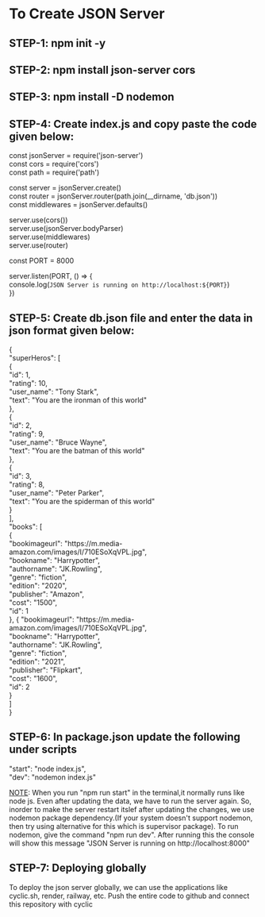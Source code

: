 # To Create JSON Server

## STEP-1: npm init -y
## STEP-2: npm install json-server cors
## STEP-3: npm install -D nodemon
## STEP-4: Create index.js and copy paste the code given below:
<div>
const jsonServer = require('json-server') <br/>
const cors = require('cors') <br/>
const path = require('path') <br/>

const server = jsonServer.create() <br/>
const router = jsonServer.router(path.join(__dirname, 'db.json')) <br/>
const middlewares = jsonServer.defaults() <br/>

server.use(cors()) <br/>
server.use(jsonServer.bodyParser) <br/>
server.use(middlewares) <br/>
server.use(router) <br/>

const PORT = 8000 <br/>

server.listen(PORT, () => { <br/>
  console.log(`JSON Server is running on http://localhost:${PORT}`) <br/>
}) <br/>
</div>

## STEP-5: Create db.json file and enter the data in json format given below:
<div>
{ </br>
    "superHeros": [ </br>
        { </br>
            "id": 1, </br>
            "rating": 10, </br>
            "user_name": "Tony Stark", </br>
            "text": "You are the ironman of this world" </br>
        }, </br>
        { </br>
            "id": 2, </br>
            "rating": 9, </br>
            "user_name": "Bruce Wayne", </br>
            "text": "You are the batman of this world" </br>
        }, </br>
        { </br>
            "id": 3, </br>
            "rating": 8, </br>
            "user_name": "Peter Parker", </br>
            "text": "You are the spiderman of this world" </br>
        } </br>
    ], </br>
    "books": [ </br>
        { </br>
            "bookimageurl": "https://m.media-amazon.com/images/I/710ESoXqVPL.jpg", </br>
            "bookname": "Harrypotter", </br>
            "authorname": "JK.Rowling", </br>
            "genre": "fiction", </br>
            "edition": "2020", </br>
            "publisher": "Amazon", </br>
            "cost": "1500", </br>
            "id": 1 </br>
          },
          {
            "bookimageurl": "https://m.media-amazon.com/images/I/710ESoXqVPL.jpg", </br>
            "bookname": "Harrypotter", </br>
            "authorname": "JK.Rowling", </br>
            "genre": "fiction", </br>
            "edition": "2021", </br>
            "publisher": "Flipkart", </br>
            "cost": "1600", </br>
            "id": 2 </br>
          } </br>
    ] </br>
} </br>
</div>

## STEP-6: In package.json update the following under scripts
"start": "node index.js",</br>
"dev": "nodemon index.js"</br>

<div>
<u>NOTE</u>: When you run "npm run start" in the terminal,it normally runs like node js. Even after updating the data, we have to run the server again. So, inorder to make the server restart itslef after updating the changes, we use nodemon package dependency.(If your system doesn't support nodemon, then try using alternative for this which is supervisor package). To run nodemon, give the command "npm run dev". After running this the console will show this message "JSON Server is running on http://localhost:8000"
</div>

## STEP-7: Deploying globally
To deploy the json server globally, we can use the applications like cyclic.sh, render, railway, etc.
Push the entire code to github and connect this repository with cyclic